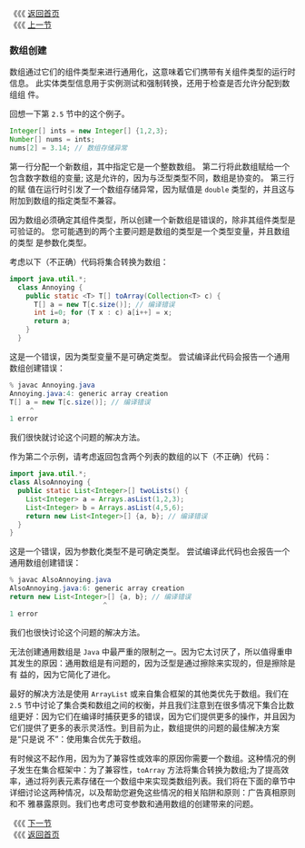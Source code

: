 《《《 [返回首页](../README.md)       <br/>
《《《 [上一节](03_Exception_Handling.md)

### 数组创建

数组通过它们的组件类型来进行通用化，这意味着它们携带有关组件类型的运行时信息。 此实体类型信息用于实例测试和强制转换，还用于检查是否允许分配到数组组
件。

回想一下第 `2.5` 节中的这个例子。

```java
Integer[] ints = new Integer[] {1,2,3};
Number[] nums = ints;
nums[2] = 3.14; // 数组存储异常
```

第一行分配一个新数组，其中指定它是一个整数数组。 第二行将此数组赋给一个包含数字数组的变量; 这是允许的，因为与泛型类型不同，数组是协变的。 第三行的赋
值在运行时引发了一个数组存储异常，因为赋值是 `double` 类型的，并且这与附加到数组的指定类型不兼容。

因为数组必须确定其组件类型，所以创建一个新数组是错误的，除非其组件类型是可验证的。 您可能遇到的两个主要问题是数组的类型是一个类型变量，并且数组的类型
是参数化类型。

考虑以下（不正确）代码将集合转换为数组：

```java
import java.util.*;
  class Annoying {
    public static <T> T[] toArray(Collection<T> c) {
      T[] a = new T[c.size()]; // 编译错误
      int i=0; for (T x : c) a[i++] = x;
      return a;
    }
  }
```

这是一个错误，因为类型变量不是可确定类型。 尝试编译此代码会报告一个通用数组创建错误：

```java
% javac Annoying.java
Annoying.java:4: generic array creation
T[] a = new T[c.size()]; // 编译错误
     ^
1 error
```

我们很快就讨论这个问题的解决方法。

作为第二个示例，请考虑返回包含两个列表的数组的以下（不正确）代码：

```java
import java.util.*;
class AlsoAnnoying {
  public static List<Integer>[] twoLists() {
    List<Integer> a = Arrays.asList(1,2,3);
    List<Integer> b = Arrays.asList(4,5,6);
    return new List<Integer>[] {a, b}; // 编译错误
  }
}
```

这是一个错误，因为参数化类型不是可确定类型。 尝试编译此代码也会报告一个通用数组创建错误：

```java
% javac AlsoAnnoying.java
AlsoAnnoying.java:6: generic array creation
return new List<Integer>[] {a, b}; // 编译错误
					   ^
1 error
```

我们也很快讨论这个问题的解决方法。

无法创建通用数组是 `Java` 中最严重的限制之一。因为它太讨厌了，所以值得重申其发生的原因：通用数组是有问题的，因为泛型是通过擦除来实现的，但是擦除是有
益的，因为它简化了进化。

最好的解决方法是使用 `ArrayList` 或来自集合框架的其他类优先于数组。我们在 `2.5` 节中讨论了集合类和数组之间的权衡，并且我们注意到在很多情况下集合比数
组更好：因为它们在编译时捕获更多的错误，因为它们提供更多的操作，并且因为它们提供了更多的表示灵活性。到目前为止，数组提供的问题的最佳解决方案是“只是说
不”：使用集合优先于数组。

有时候这不起作用，因为为了兼容性或效率的原因你需要一个数组。这种情况的例子发生在集合框架中：为了兼容性，`toArray` 方法将集合转换为数组;为了提高效
率，通过将列表元素存储在一个数组中来实现类数组列表。我们将在下面的章节中详细讨论这两种情况，以及帮助您避免这些情况的相关陷阱和原则：广告真相原则和不
雅暴露原则。我们也考虑可变参数和通用数组的创建带来的问题。

《《《 [下一节](05_The_Principle_of_Truth_in_Advertising.md)      <br/>
《《《 [返回首页](../README.md)
